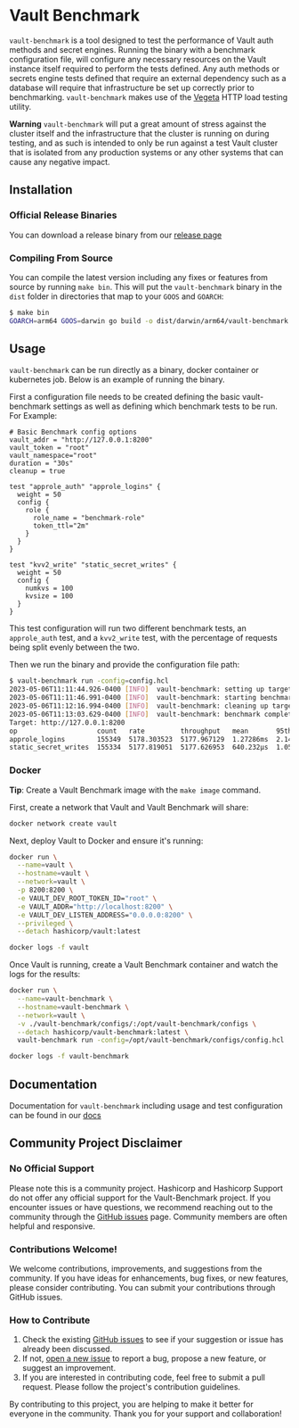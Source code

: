 # Vault Benchmark

`vault-benchmark` is a tool designed to test the performance of Vault auth methods and secret engines. Running the binary with a benchmark configuration file, will configure any necessary resources on the Vault instance itself required to perform the tests defined. Any auth methods or secrets engine tests defined that require an external dependency such as a database will require that infrastructure be set up correctly prior to benchmarking. `vault-benchmark` makes use of the [Vegeta](https://github.com/tsenart/vegeta) HTTP load testing utility.

**Warning**
`vault-benchmark` will put a great amount of stress against the cluster itself and the infrastructure that the cluster is running on during testing, and as such is intended to only be run against a test Vault cluster that is isolated from any production systems or any other systems that can cause any negative impact.

## Installation

### Official Release Binaries

You can download a release binary from our [release page](https://releases.hashicorp.com/vault-benchmark)

### Compiling From Source

You can compile the latest version including any fixes or features from source by running `make bin`. This will put the `vault-benchmark` binary in the `dist` folder in directories that map to your `GOOS` and `GOARCH`:

```bash
$ make bin
GOARCH=arm64 GOOS=darwin go build -o dist/darwin/arm64/vault-benchmark
```

## Usage

`vault-benchmark` can be run directly as a binary, docker container or kubernetes job. Below is an example of running the binary.

First a configuration file needs to be created defining the basic vault-benchmark settings as well as defining which benchmark tests to be run. For Example:

```hcl
# Basic Benchmark config options
vault_addr = "http://127.0.0.1:8200"
vault_token = "root"
vault_namespace="root"
duration = "30s"
cleanup = true

test "approle_auth" "approle_logins" {
  weight = 50
  config {
    role {
      role_name = "benchmark-role"
      token_ttl="2m"
    }
  }
}

test "kvv2_write" "static_secret_writes" {
  weight = 50
  config {
    numkvs = 100
    kvsize = 100
  }
}
```

This test configuration will run two different benchmark tests, an `approle_auth` test, and a `kvv2_write` test, with the percentage of requests being split evenly between the two.

Then we run the binary and provide the configuration file path:

```bash
$ vault-benchmark run -config=config.hcl
2023-05-06T11:11:44.926-0400 [INFO]  vault-benchmark: setting up targets
2023-05-06T11:11:46.991-0400 [INFO]  vault-benchmark: starting benchmarks: duration=30s
2023-05-06T11:12:16.994-0400 [INFO]  vault-benchmark: cleaning up targets
2023-05-06T11:13:03.629-0400 [INFO]  vault-benchmark: benchmark complete
Target: http://127.0.0.1:8200
op                    count   rate         throughput   mean       95th%       99th%       successRatio
approle_logins        155349  5178.303523  5177.967129  1.27286ms  2.142861ms  2.894675ms  100.00%
static_secret_writes  155334  5177.819051  5177.626953  640.232µs  1.055702ms  1.554777ms  100.00%
```

### Docker

**Tip**: Create a Vault Benchmark image with the `make image` command.

First, create a network that Vault and Vault Benchmark will share:

```bash
docker network create vault
```

Next, deploy Vault to Docker and ensure it's running:

```bash
docker run \
  --name=vault \
  --hostname=vault \
  --network=vault \
  -p 8200:8200 \
  -e VAULT_DEV_ROOT_TOKEN_ID="root" \
  -e VAULT_ADDR="http://localhost:8200" \
  -e VAULT_DEV_LISTEN_ADDRESS="0.0.0.0:8200" \
  --privileged \
  --detach hashicorp/vault:latest

docker logs -f vault
```

Once Vault is running, create a Vault Benchmark container and watch the logs for the results:

```bash
docker run \
  --name=vault-benchmark \
  --hostname=vault-benchmark \
  --network=vault \
  -v ./vault-benchmark/configs/:/opt/vault-benchmark/configs \
  --detach hashicorp/vault-benchmark:latest \
  vault-benchmark run -config=/opt/vault-benchmark/configs/config.hcl

docker logs -f vault-benchmark
```

## Documentation

Documentation for `vault-benchmark` including usage and test configuration can be found in our [docs](docs/index.md)

## Community Project Disclaimer

### No Official Support

Please note this is a community project. Hashicorp and Hashicorp Support do not offer any official support for the Vault-Benchmark project. If you encounter issues or have questions, we recommend reaching out to the community through the [GitHub issues](https://github.com/hashicorp/vault-benchmark/issues) page. Community members are often helpful and responsive.

### Contributions Welcome!

We welcome contributions, improvements, and suggestions from the community. If you have ideas for enhancements, bug fixes, or new features, please consider contributing. You can submit your contributions through GitHub issues.

### How to Contribute

1. Check the existing [GitHub issues](https://github.com/hashicorp/vault-benchmark/issues) to see if your suggestion or issue has already been discussed.
2. If not, [open a new issue](https://github.com/hashicorp/vault-benchmark/issues/new) to report a bug, propose a new feature, or suggest an improvement.
3. If you are interested in contributing code, feel free to submit a pull request. Please follow the project's contribution guidelines.

By contributing to this project, you are helping to make it better for everyone in the community. Thank you for your support and collaboration!
